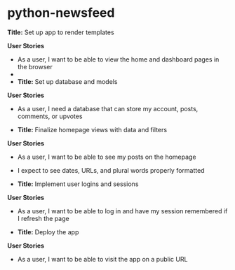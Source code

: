 # python-newsfeed
**Title:** Set up app to render templates

**User Stories**

* As a user, I want to be able to view the home and dashboard pages in the browser
*
* **Title:** Set up database and models

**User Stories**

* As a user, I need a database that can store my account, posts, comments, or upvotes

* **Title:** Finalize homepage views with data and filters

**User Stories**

* As a user, I want to be able to see my posts on the homepage

* I expect to see dates, URLs, and plural words properly formatted

* **Title:** Implement user logins and sessions

**User Stories**

* As a user, I want to be able to log in and have my session remembered if I refresh the page

* **Title:** Deploy the app

**User Stories**

* As a user, I want to be able to visit the app on a public URL
